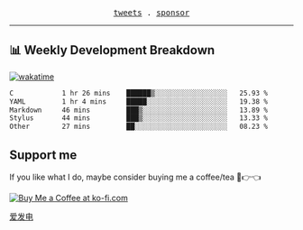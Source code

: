 <p align="center">
  <samp>
    <a href="https://twitter.com/everfu8">tweets</a> .
    <a href="https://ko-fi.com/everfu">sponsor</a>
  </samp>
</p>

---

## 📊 Weekly Development Breakdown

[![wakatime](https://wakatime.com/badge/user/0fcef314-a9cd-4509-9880-5cdb2158a775.svg)](https://wakatime.com/@0fcef314-a9cd-4509-9880-5cdb2158a775)

<!--START_SECTION:waka-->

```txt
C            1 hr 26 mins    ██████▒░░░░░░░░░░░░░░░░░░   25.93 %
YAML         1 hr 4 mins     █████░░░░░░░░░░░░░░░░░░░░   19.38 %
Markdown     46 mins         ███▒░░░░░░░░░░░░░░░░░░░░░   13.89 %
Stylus       44 mins         ███▒░░░░░░░░░░░░░░░░░░░░░   13.33 %
Other        27 mins         ██░░░░░░░░░░░░░░░░░░░░░░░   08.23 %
```

<!--END_SECTION:waka-->

## Support me

If you like what I do, maybe consider buying me a coffee/tea 🥺👉👈

<a href="https://ko-fi.com/everfu">
  <img src="https://ko-fi.com/img/githubbutton_sm.svg" alt="Buy Me a Coffee at ko-fi.com" />
</a>

[爱发电](https://afdian.com/a/everfu)